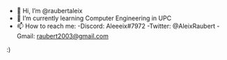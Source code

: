 - 👋 Hi, I’m @raubertaleix
- 🌱 I’m currently learning Computer Engineering in UPC
- 📫 How to reach me:
       -Discord: Aleeeix#7972
       -Twitter: @AleixRaubert
       -Gmail: raubert2003@gmail.com








:)
